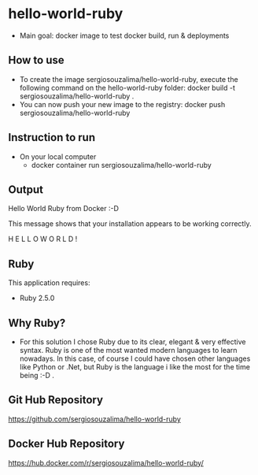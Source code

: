 hello-world-ruby
================

* Main goal: docker image to test docker build, run & deployments

How to use
--------------
* To create the image sergiosouzalima/hello-world-ruby,
  execute the following command on the hello-world-ruby folder:
  docker build -t sergiosouzalima/hello-world-ruby .
* You can now push your new image to the registry:
  docker push sergiosouzalima/hello-world-ruby


Instruction to run
--------------

* On your local computer
  - docker container run sergiosouzalima/hello-world-ruby

Output
--------------


Hello World Ruby from Docker :-D


This message shows that your installation appears to be working correctly.

H E L L O W O R L D !


Ruby
-------------

This application requires:

- Ruby 2.5.0

Why Ruby?
---------
* For this solution I chose Ruby due to its clear, elegant & very effective syntax.
  Ruby is one of the most wanted modern languages to learn nowadays.
  In this case, of course I could have chosen other languages like Python or .Net,
  but Ruby is the language i like the most for the time being :-D .

Git Hub Repository
---------
https://github.com/sergiosouzalima/hello-world-ruby

Docker Hub Repository
---------
https://hub.docker.com/r/sergiosouzalima/hello-world-ruby/
